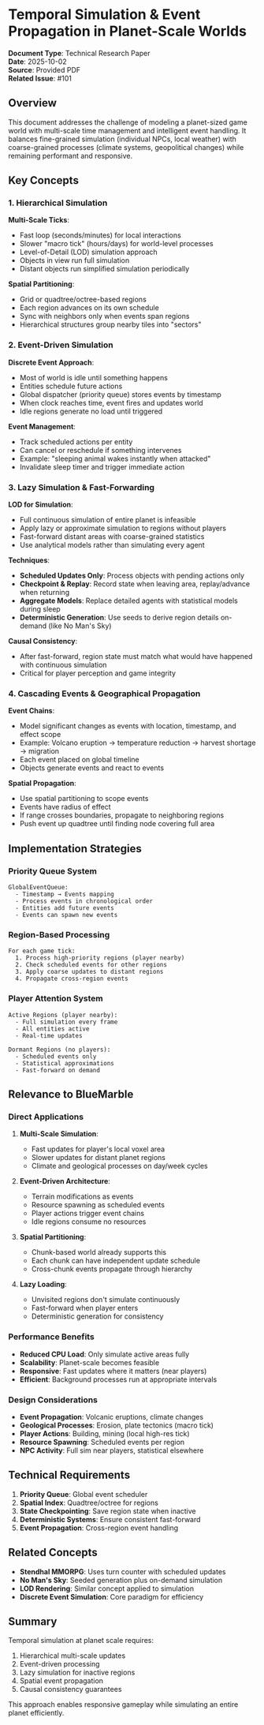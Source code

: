 # Temporal Simulation & Event Propagation in Planet-Scale Worlds

**Document Type**: Technical Research Paper  
**Date**: 2025-10-02  
**Source**: Provided PDF  
**Related Issue**: #101

## Overview

This document addresses the challenge of modeling a planet-sized game world with multi-scale time management and intelligent event handling. It balances fine-grained simulation (individual NPCs, local weather) with coarse-grained processes (climate systems, geopolitical changes) while remaining performant and responsive.

## Key Concepts

### 1. Hierarchical Simulation

**Multi-Scale Ticks**:
- Fast loop (seconds/minutes) for local interactions
- Slower "macro tick" (hours/days) for world-level processes
- Level-of-Detail (LOD) simulation approach
- Objects in view run full simulation
- Distant objects run simplified simulation periodically

**Spatial Partitioning**:
- Grid or quadtree/octree-based regions
- Each region advances on its own schedule
- Sync with neighbors only when events span regions
- Hierarchical structures group nearby tiles into "sectors"

### 2. Event-Driven Simulation

**Discrete Event Approach**:
- Most of world is idle until something happens
- Entities schedule future actions
- Global dispatcher (priority queue) stores events by timestamp
- When clock reaches time, event fires and updates world
- Idle regions generate no load until triggered

**Event Management**:
- Track scheduled actions per entity
- Can cancel or reschedule if something intervenes
- Example: "sleeping animal wakes instantly when attacked"
- Invalidate sleep timer and trigger immediate action

### 3. Lazy Simulation & Fast-Forwarding

**LOD for Simulation**:
- Full continuous simulation of entire planet is infeasible
- Apply lazy or approximate simulation to regions without players
- Fast-forward distant areas with coarse-grained statistics
- Use analytical models rather than simulating every agent

**Techniques**:
- **Scheduled Updates Only**: Process objects with pending actions only
- **Checkpoint & Replay**: Record state when leaving area, replay/advance when returning
- **Aggregate Models**: Replace detailed agents with statistical models during sleep
- **Deterministic Generation**: Use seeds to derive region details on-demand (like No Man's Sky)

**Causal Consistency**:
- After fast-forward, region state must match what would have happened with continuous simulation
- Critical for player perception and game integrity

### 4. Cascading Events & Geographical Propagation

**Event Chains**:
- Model significant changes as events with location, timestamp, and effect scope
- Example: Volcano eruption → temperature reduction → harvest shortage → migration
- Each event placed on global timeline
- Objects generate events and react to events

**Spatial Propagation**:
- Use spatial partitioning to scope events
- Events have radius of effect
- If range crosses boundaries, propagate to neighboring regions
- Push event up quadtree until finding node covering full area

## Implementation Strategies

### Priority Queue System

```
GlobalEventQueue:
  - Timestamp → Events mapping
  - Process events in chronological order
  - Entities add future events
  - Events can spawn new events
```

### Region-Based Processing

```
For each game tick:
  1. Process high-priority regions (player nearby)
  2. Check scheduled events for other regions
  3. Apply coarse updates to distant regions
  4. Propagate cross-region events
```

### Player Attention System

```
Active Regions (player nearby):
  - Full simulation every frame
  - All entities active
  - Real-time updates

Dormant Regions (no players):
  - Scheduled events only
  - Statistical approximations
  - Fast-forward on demand
```

## Relevance to BlueMarble

### Direct Applications

1. **Multi-Scale Simulation**:
   - Fast updates for player's local voxel area
   - Slower updates for distant planet regions
   - Climate and geological processes on day/week cycles

2. **Event-Driven Architecture**:
   - Terrain modifications as events
   - Resource spawning as scheduled events
   - Player actions trigger event chains
   - Idle regions consume no resources

3. **Spatial Partitioning**:
   - Chunk-based world already supports this
   - Each chunk can have independent update schedule
   - Cross-chunk events propagate through hierarchy

4. **Lazy Loading**:
   - Unvisited regions don't simulate continuously
   - Fast-forward when player enters
   - Deterministic generation for consistency

### Performance Benefits

- **Reduced CPU Load**: Only simulate active areas fully
- **Scalability**: Planet-scale becomes feasible
- **Responsive**: Fast updates where it matters (near players)
- **Efficient**: Background processes run at appropriate intervals

### Design Considerations

- **Event Propagation**: Volcanic eruptions, climate changes
- **Geological Processes**: Erosion, plate tectonics (macro tick)
- **Player Actions**: Building, mining (local high-res tick)
- **Resource Spawning**: Scheduled events per region
- **NPC Activity**: Full sim near players, statistical elsewhere

## Technical Requirements

1. **Priority Queue**: Global event scheduler
2. **Spatial Index**: Quadtree/octree for regions
3. **State Checkpointing**: Save region state when inactive
4. **Deterministic Systems**: Ensure consistent fast-forward
5. **Event Propagation**: Cross-region event handling

## Related Concepts

- **Stendhal MMORPG**: Uses turn counter with scheduled updates
- **No Man's Sky**: Seeded generation plus on-demand simulation
- **LOD Rendering**: Similar concept applied to simulation
- **Discrete Event Simulation**: Core paradigm for efficiency

## Summary

Temporal simulation at planet scale requires:
1. Hierarchical multi-scale updates
2. Event-driven processing
3. Lazy simulation for inactive regions
4. Spatial event propagation
5. Causal consistency guarantees

This approach enables responsive gameplay while simulating an entire planet efficiently.
